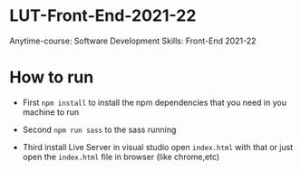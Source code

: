 # LUT-Front-End-2021-22
Anytime-course: Software Development Skills: Front-End 2021-22


# How to run

* First 
`npm install` to install the npm dependencies that you need in you machine to run

* Second
`npm run sass` to the sass running

* Third 
install Live Server in visual studio open `index.html` with that or just open the `index.html` file in browser (like chrome,etc)
